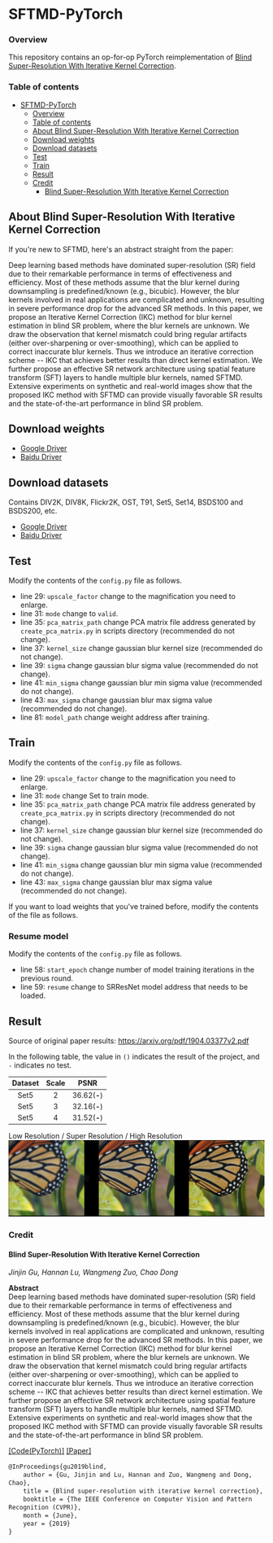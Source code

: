 # SFTMD-PyTorch

### Overview

This repository contains an op-for-op PyTorch reimplementation of [Blind Super-Resolution With Iterative Kernel Correction](https://arxiv.org/abs/1904.03377v2).

### Table of contents

- [SFTMD-PyTorch](#sftmd-pytorch)
    - [Overview](#overview)
    - [Table of contents](#table-of-contents)
    - [About Blind Super-Resolution With Iterative Kernel Correction](#about-blind-super-resolution-with-iterative-kernel-correction)
    - [Download weights](#download-weights)
    - [Download datasets](#download-datasets)
    - [Test](#test)
    - [Train](#train)
    - [Result](#result)
    - [Credit](#credit)
        - [Blind Super-Resolution With Iterative Kernel Correction](#blind-super-resolution-with-iterative-kernel-correction)

## About Blind Super-Resolution With Iterative Kernel Correction

If you're new to SFTMD, here's an abstract straight from the paper:

Deep learning based methods have dominated super-resolution (SR) field due to their remarkable performance in terms of effectiveness and efficiency.
Most of these methods assume that the blur kernel during downsampling is predefined/known (e.g., bicubic). However, the blur kernels involved in real
applications are complicated and unknown, resulting in severe performance drop for the advanced SR methods. In this paper, we propose an Iterative
Kernel Correction (IKC) method for blur kernel estimation in blind SR problem, where the blur kernels are unknown. We draw the observation that kernel
mismatch could bring regular artifacts (either over-sharpening or over-smoothing), which can be applied to correct inaccurate blur kernels. Thus we
introduce an iterative correction scheme -- IKC that achieves better results than direct kernel estimation. We further propose an effective SR network
architecture using spatial feature transform (SFT) layers to handle multiple blur kernels, named SFTMD. Extensive experiments on synthetic and
real-world images show that the proposed IKC method with SFTMD can provide visually favorable SR results and the state-of-the-art performance in blind
SR problem.

## Download weights

- [Google Driver](https://drive.google.com/drive/folders/17ju2HN7Y6pyPK2CC_AqnAfTOe9_3hCQ8?usp=sharing)
- [Baidu Driver](https://pan.baidu.com/s/1yNs4rqIb004-NKEdKBJtYg?pwd=llot)

## Download datasets

Contains DIV2K, DIV8K, Flickr2K, OST, T91, Set5, Set14, BSDS100 and BSDS200, etc.

- [Google Driver](https://drive.google.com/drive/folders/1A6lzGeQrFMxPqJehK9s37ce-tPDj20mD?usp=sharing)
- [Baidu Driver](https://pan.baidu.com/s/1o-8Ty_7q6DiS3ykLU09IVg?pwd=llot)

## Test

Modify the contents of the `config.py` file as follows.

- line 29: `upscale_factor` change to the magnification you need to enlarge.
- line 31: `mode` change to `valid`.
- line 35: `pca_matrix_path` change PCA matrix file address generated by `create_pca_matrix.py` in scripts directory (recommended do not change).
- line 37: `kernel_size` change gaussian blur kernel size (recommended do not change).
- line 39: `sigma` change gaussian blur sigma value (recommended do not change).
- line 41: `min_sigma` change gaussian blur min sigma value (recommended do not change).
- line 43: `max_sigma` change gaussian blur max sigma value (recommended do not change).
- line 81: `model_path` change weight address after training.

## Train

Modify the contents of the `config.py` file as follows.

- line 29: `upscale_factor` change to the magnification you need to enlarge.
- line 31: `mode` change Set to train mode.
- line 35: `pca_matrix_path` change PCA matrix file address generated by `create_pca_matrix.py` in scripts directory (recommended do not change).
- line 37: `kernel_size` change gaussian blur kernel size (recommended do not change).
- line 39: `sigma` change gaussian blur sigma value (recommended do not change).
- line 41: `min_sigma` change gaussian blur min sigma value (recommended do not change).
- line 43: `max_sigma` change gaussian blur max sigma value (recommended do not change).

If you want to load weights that you've trained before, modify the contents of the file as follows.

### Resume model

Modify the contents of the `config.py` file as follows.

- line 58: `start_epoch` change number of model training iterations in the previous round.
- line 59: `resume` change to SRResNet model address that needs to be loaded.

## Result

Source of original paper results: https://arxiv.org/pdf/1904.03377v2.pdf

In the following table, the value in `()` indicates the result of the project, and `-` indicates no test.

| Dataset | Scale |     PSNR     |
|:-------:|:-----:|:------------:|
|  Set5   |   2   | 36.62(**-**) |
|  Set5   |   3   | 32.16(**-**) |
|  Set5   |   4   | 31.52(**-**) |

Low Resolution / Super Resolution / High Resolution
<span align="center"><img src="assets/result.png"/></span>

### Credit

#### Blind Super-Resolution With Iterative Kernel Correction

_Jinjin Gu, Hannan Lu, Wangmeng Zuo, Chao Dong_ <br>

**Abstract** <br>
Deep learning based methods have dominated super-resolution (SR) field due to their remarkable performance in terms of effectiveness and efficiency.
Most of these methods assume that the blur kernel during downsampling is predefined/known (e.g., bicubic). However, the blur kernels involved in real
applications are complicated and unknown, resulting in severe performance drop for the advanced SR methods. In this paper, we propose an Iterative
Kernel Correction (IKC) method for blur kernel estimation in blind SR problem, where the blur kernels are unknown. We draw the observation that kernel
mismatch could bring regular artifacts (either over-sharpening or over-smoothing), which can be applied to correct inaccurate blur kernels. Thus we
introduce an iterative correction scheme -- IKC that achieves better results than direct kernel estimation. We further propose an effective SR network
architecture using spatial feature transform (SFT) layers to handle multiple blur kernels, named SFTMD. Extensive experiments on synthetic and
real-world images show that the proposed IKC method with SFTMD can provide visually favorable SR results and the state-of-the-art performance in blind
SR problem.

[[Code(PyTorch)]](https://github.com/yuanjunchai/IKC) [[Paper]](https://arxiv.org/pdf/1904.03377v2.pdf)

```
@InProceedings{gu2019blind,
    author = {Gu, Jinjin and Lu, Hannan and Zuo, Wangmeng and Dong, Chao},
    title = {Blind super-resolution with iterative kernel correction},
    booktitle = {The IEEE Conference on Computer Vision and Pattern Recognition (CVPR)},
    month = {June},
    year = {2019}
}
```
